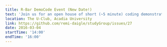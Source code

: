 ```yaml
---
title: R-Bar DemoCode Event (New Date!)
text: 'Join us for an open house of short (~5 minute) coding demonstrations covering a wide range of topics!'
location: The U-Club, Acadia University
link: https://github.com/remi-daigle/studyGroup/issues/27
date: 2016-03-04
startTime: '14:00'
endTime: '16:00'
---
```

